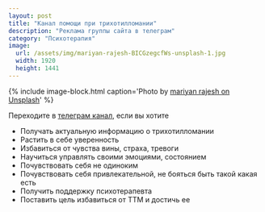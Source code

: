 ```yaml
---
layout: post
title: "Канал помощи при трихотилломании"
description: "Реклама группы сайта в телеграм"
category: "Психотерапия"
image:
  url: /assets/img/mariyan-rajesh-BICGzegcfWs-unsplash-1.jpg
  width: 1920
  height: 1441
---
```


{% include image-block.html
caption='Photo by <a href="https://unsplash.com/@mariyan_rajesh" rel="nofollow" >mariyan rajesh on Unsplash</a>'
%}

Переходите в <a href="https://t.me/ttm_help_ru" rel="nofollow">телеграм канал</a>, если вы хотите

- Получать актуальную информацию о трихотилломании
- Растить в себе уверенность
- Избавиться от чувства вины, страха, тревоги
- Научиться управлять своими эмоциями, состоянием
- Почувствовать себя не одиноким
- Почувствовать себя привлекательной, не бояться быть такой какая есть
- Получить поддержку психотерапевта
- Поставить цель избавиться от ТТМ и достичь ее
